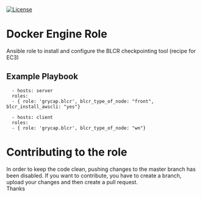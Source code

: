 [![License](https://img.shields.io/badge/license-Apache%202-blue.svg)](https://www.apache.org/licenses/LICENSE-2.0)

Docker Engine Role
===================

Ansible role to install and configure the BLCR checkpointing tool (recipe for EC3)

Example Playbook
----------------
```
  - hosts: server
  roles:
  - { role: 'grycap.blcr', blcr_type_of_node: "front", blcr_install_awscli: "yes"}
```
```
  - hosts: client
  roles:
  - { role: 'grycap.blcr', blcr_type_of_node: "wn"}
```

Contributing to the role
========================
In order to keep the code clean, pushing changes to the master branch has been disabled. If you want to contribute, you have to create a branch, upload your changes and then create a pull request.  
Thanks